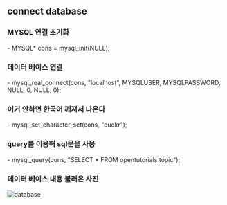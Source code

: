 <h2>connect database</h2>

<h3>MYSQL 연결 초기화</h3>
- MYSQL* cons = mysql_init(NULL);

<h3>데이터 베이스 연결</h3>
- mysql_real_connect(cons, "localhost", MYSQLUSER, MYSQLPASSWORD, NULL, 0, NULL, 0); 

<h3>이거 안하면 한국어 깨져서 나온다</h3>
- mysql_set_character_set(cons, "euckr");

<h3>query를 이용해 sql문을 사용</h3>
- mysql_query(cons, "SELECT * FROM opentutorials.topic");

<h3>데이터 베이스 내용 불러온 사진</h3>

![database](https://user-images.githubusercontent.com/71477375/146366052-6541457a-0823-4e1f-8500-b9c176b77ab8.PNG)
